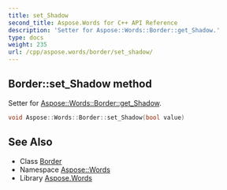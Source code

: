 ```yaml
---
title: set_Shadow
second_title: Aspose.Words for C++ API Reference
description: 'Setter for Aspose::Words::Border::get_Shadow.'
type: docs
weight: 235
url: /cpp/aspose.words/border/set_shadow/
---
```

## Border::set_Shadow method


Setter for [Aspose::Words::Border::get_Shadow](../get_shadow/).

```cpp
void Aspose::Words::Border::set_Shadow(bool value)
```

## See Also

* Class [Border](../)
* Namespace [Aspose::Words](../../)
* Library [Aspose.Words](../../../)
